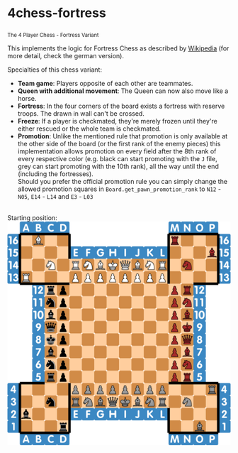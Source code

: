 # 4chess-fortress
<sub>The 4 Player Chess - Fortress Variant</sub>

This implements the logic for Fortress Chess as described by [Wikipedia](https://en.wikipedia.org/wiki/Fortress_chess) (for more detail, check the german version).

Specialties of this chess variant:
- **Team game**: Players opposite of each other are teammates.
- **Queen with additional movement**: The Queen can now also move like a horse.
- **Fortress**: In the four corners of the board exists a fortress with reserve troops. The drawn in wall can't be crossed.
- **Freeze**: If a player is checkmated, they're merely frozen until they're either rescued or the whole team is checkmated.
- **Promotion**: Unlike the mentioned rule that promotion is only available at the other side of the board (or the first rank of the enemy pieces) this implementation allows promotion on every field after the 8th rank of every respective color (e.g. black can start promoting with the `J` file, grey can start promoting with the 10th rank), all the way until the end (including the fortresses). \
Should you prefer the official promotion rule you can simply change the allowed promotion squares in `Board.get_pawn_promotion_rank` to `N12` - `N05`, `E14` - `L14` and `E3` - `L03`

\
Starting position:
![Starting position](chess.png)
